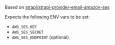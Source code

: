 Based on [strapi/strapi-provider-email-amazon-ses](https://github.com/strapi/strapi/tree/master/packages/strapi-provider-email-amazon-ses)

Expects the following ENV vars to be set:

- `AWS_SES_KEY`
- `AWS_SES_SECRET`
- `AWS_SES_ENDPOINT` (optional)
